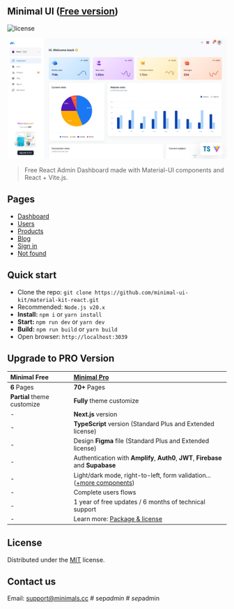 ## Minimal UI ([Free version](https://free.minimals.cc/))

![license](https://img.shields.io/badge/license-MIT-blue.svg)

![preview](public/assets/images/minimal-free-preview.jpg)

> Free React Admin Dashboard made with Material-UI components and React + Vite.js.

## Pages

- [Dashboard](https://free.minimals.cc/)
- [Users](https://free.minimals.cc/user)
- [Products](https://free.minimals.cc/products)
- [Blog](https://free.minimals.cc/blog)
- [Sign in](https://free.minimals.cc/sign-in)
- [Not found](https://free.minimals.cc/404)

## Quick start

- Clone the repo: `git clone https://github.com/minimal-ui-kit/material-kit-react.git`
- Recommended: `Node.js v20.x`
- **Install:** `npm i` or `yarn install`
- **Start:** `npm run dev` or `yarn dev`
- **Build:** `npm run build` or `yarn build`
- Open browser: `http://localhost:3039`

## Upgrade to PRO Version

| Minimal Free                | [Minimal Pro](https://material-ui.com/store/items/minimal-dashboard/)                                   |
| :-------------------------- | :------------------------------------------------------------------------------------------------------ |
| **6** Pages                 | **70+** Pages                                                                                           |
| **Partial** theme customize | **Fully** theme customize                                                                               |
| -                           | **Next.js** version                                                                                     |
| -                           | **TypeScript** version (Standard Plus and Extended license)                                             |
| -                           | Design **Figma** file (Standard Plus and Extended license)                                              |
| -                           | Authentication with **Amplify**, **Auth0**, **JWT**, **Firebase** and **Supabase**                      |
| -                           | Light/dark mode, right-to-left, form validation... ([+more components](https://minimals.cc/components)) |
| -                           | Complete users flows                                                                                    |
| -                           | 1 year of free updates / 6 months of technical support                                                  |
| -                           | Learn more: [Package & license](https://docs.minimals.cc/package)                                       |

## License

Distributed under the [MIT](https://github.com/minimal-ui-kit/minimal.free/blob/main/LICENSE.md) license.

## Contact us

Email: support@minimals.cc
#   s e p _ a d m i n 
 
 #   s e p _ a d m i n 
 
 